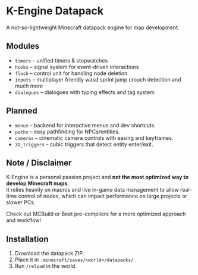 # K-Engine Datapack
A not-so-lightweight Minecraft datapack engine for map development.

## Modules
- `timers` – unified timers & stopwatches
- `hooks` – signal system for event-driven interactions
- `flush` – control unit for handling node deletion
- `inputs` – multiplayer friendly wasd sprint jump crouch detection and much more
- `dialogues` – dialogues with typing effects and tag system
## Planned
- `menus` – backend for interactive menus and dev shortcuts.
- `paths` – easy pathfinding for NPCs/entities.
- `cameras` – cinematic camera controls with easing and keyframes.
- `3D_triggers` – cubic triggers that detect entity enter/exit.

## Note / Disclaimer
K-Engine is a personal passion project and **not the most optimized way to develop Minecraft maps**.  
It relies heavily on macros and live in-game data management to allow real-time control of nodes, which can impact performance on large projects or slower PCs.

Check out MCBuild or Beet pre-compilers for a more optimized approach and workflow!

## Installation
1. Download the datapack ZIP.
2. Place it in `.minecraft/saves/<world>/datapacks/`.
3. Run `/reload` in the world.